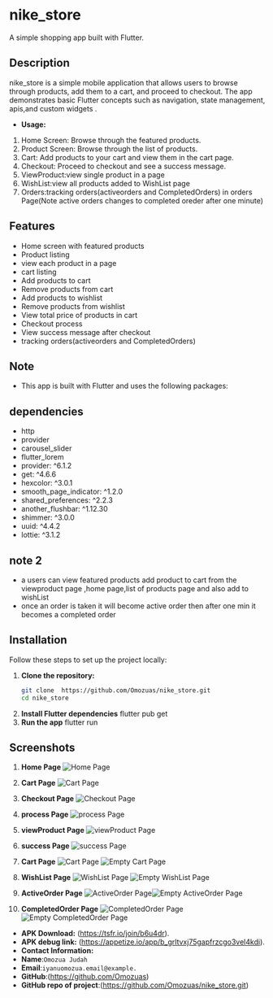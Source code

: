 # nike_store


A simple shopping app built with Flutter.

## Description

nike_store is a simple mobile application that allows users to browse through products, add them to a cart, and proceed to checkout. The app demonstrates basic Flutter concepts such as navigation, state management, apis,and custom widgets .

- **Usage:** 
1. Home Screen: Browse through the featured products.
2. Product Screen: Browse through the list of products.
3. Cart: Add products to your cart and view them in the cart page.
4. Checkout: Proceed to checkout and see a success message.
5. ViewProduct:view single product in a page
6. WishList:view all products  added to WishList page
7. Orders:tracking orders(activeorders and CompletedOrders) in orders Page(Note active orders changes to completed oreder after one minute)

## Features
- Home screen with featured products
- Product listing
- view each product in a page
- cart listing
- Add products to cart
- Remove products from cart
- Add products to wishlist
- Remove products from wishlist
- View total price of products in cart
- Checkout process
- View success message after checkout
- tracking orders(activeorders and CompletedOrders)

## Note
 - This app is built with Flutter and uses the following packages:
## dependencies
- http
- provider
- carousel_slider
- flutter_lorem
- provider: ^6.1.2
- get: ^4.6.6
- hexcolor: ^3.0.1
- smooth_page_indicator: ^1.2.0
- shared_preferences: ^2.2.3
- another_flushbar: ^1.12.30
- shimmer: ^3.0.0
- uuid: ^4.4.2
- lottie: ^3.1.2

## note 2
- a users can view featured products add product to cart from the viewproduct page ,home page,list of products page and also add to wishList
- once an order is taken it will become active order then after one min it becomes a completed order

## Installation

Follow these steps to set up the project locally:

1. **Clone the repository:**
   ```sh
   git clone  https://github.com/Omozuas/nike_store.git
   cd nike_store
2. **Install Flutter dependencies**
   flutter pub get
3. **Run the app**
   flutter run


## Screenshots

1. **Home Page**
![Home Page](assets/screenshot/homePage.png)

2. **Cart Page**
![Cart Page](assets/images/screenshot/cartPage.png)

3. **Checkout Page**
![Checkout Page](assets/screenshot/checkoutpage.png)

3. **process Page**
![process Page](assets/images/screenshot/proceedSheet.png)

4. **viewProduct Page**
![viewProduct Page](assets/screenshot/viewProductdetail.png)

5. **success Page**
![success Page](assets/screenshot/successPage.png)

6. **Cart Page**
![Cart Page](assets/screenshot/cartPage.png) ![Empty Cart Page](assets/screenshot/cartpage2.png)

7. **WishList Page**
![WishList Page](assets/screenshot/wishlistPage.png) ![Empty WishList Page](assets/screenshot/emptywishlist.png)

8. **ActiveOrder Page**
![ActiveOrder Page](assets/screenshot/activeOrderpage.png)![Empty ActiveOrder Page](assets/screenshot/emptyActiveorder.png)

7. **CompletedOrder Page**
![CompletedOrder Page](assets/screenshot/wishlistPage.png) ![Empty CompletedOrder Page](assets/screenshot/completedOrderPage.png)

- **APK Download:** (https://tsfr.io/join/b6u4dr).
- **APK debug link:** (https://appetize.io/app/b_grltvxj75gapfrzcgo3vel4kdi).
- **Contact Information:** 
- **Name**:`Omozua Judah ` 
- **Email**:`iyanuomozua.email@example.` 
- **GitHub**:(https://github.com/Omozuas)
- **GitHub repo of project**:(https://github.com/Omozuas/nike_store.git) 

